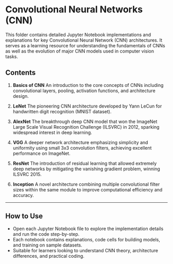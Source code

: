 # Convolutional Neural Networks (CNN)

This folder contains detailed Jupyter Notebook implementations and explanations for key Convolutional Neural Network (CNN) architectures. It serves as a learning resource for understanding the fundamentals of CNNs as well as the evolution of major CNN models used in computer vision tasks.

## Contents

1. **Basics of CNN**
   An introduction to the core concepts of CNNs including convolutional layers, pooling, activation functions, and architecture design.

2. **LeNet**
   The pioneering CNN architecture developed by Yann LeCun for handwritten digit recognition (MNIST dataset).

3. **AlexNet**
   The breakthrough deep CNN model that won the ImageNet Large Scale Visual Recognition Challenge (ILSVRC) in 2012, sparking widespread interest in deep learning.

4. **VGG**
   A deeper network architecture emphasizing simplicity and uniformity using small 3x3 convolution filters, achieving excellent performance on ImageNet.

5. **ResNet**
   The introduction of residual learning that allowed extremely deep networks by mitigating the vanishing gradient problem, winning ILSVRC 2015.

6. **Inception**
   A novel architecture combining multiple convolutional filter sizes within the same module to improve computational efficiency and accuracy.

---

## How to Use

- Open each Jupyter Notebook file to explore the implementation details and run the code step-by-step.
- Each notebook contains explanations, code cells for building models, and training on sample datasets.
- Suitable for learners looking to understand CNN theory, architecture differences, and practical coding.
